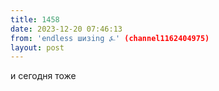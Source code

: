 ```yaml
---
title: 1458
date: 2023-12-20 07:46:13
from: 'endless шизing ⍼' (channel1162404975)
layout: post
---
```


и сегодня тоже
